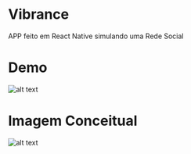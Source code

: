 # Vibrance
APP feito em React Native simulando uma Rede Social

# Demo
![alt text](https://user-images.githubusercontent.com/19233098/62427098-05e13000-b6c4-11e9-8872-5a2ee93472e6.gif)

# Imagem Conceitual
![alt text](https://cdn.dribbble.com/users/495042/screenshots/2094230/attachments/377517/iOS-UI-Kit-preview.png)
